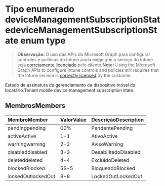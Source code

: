 # <a name="devicemanagementsubscriptionstate-enum-type"></a><span data-ttu-id="c21f0-101">Tipo enumerado deviceManagementSubscriptionState</span><span class="sxs-lookup"><span data-stu-id="c21f0-101">deviceManagementSubscriptionState enum type</span></span>

> <span data-ttu-id="c21f0-102">**Observação:** O uso das APIs do Microsoft Graph para configurar controles e políticas do Intune ainda exige que o serviço do Intune seja [corretamente licenciado](https://go.microsoft.com/fwlink/?linkid=839381) pelo cliente.</span><span class="sxs-lookup"><span data-stu-id="c21f0-102">**Note:** Using the Microsoft Graph APIs to configure Intune controls and policies still requires that the Intune service is [correctly licensed](https://go.microsoft.com/fwlink/?linkid=839381) by the customer.</span></span>

<span data-ttu-id="c21f0-103">Estado de assinatura de gerenciamento de dispositivo móvel do locatário.</span><span class="sxs-lookup"><span data-stu-id="c21f0-103">Tenant mobile device management subscription state.</span></span>
## <a name="members"></a><span data-ttu-id="c21f0-104">Membros</span><span class="sxs-lookup"><span data-stu-id="c21f0-104">Members</span></span>
|<span data-ttu-id="c21f0-105">Membro</span><span class="sxs-lookup"><span data-stu-id="c21f0-105">Member</span></span>|<span data-ttu-id="c21f0-106">Valor</span><span class="sxs-lookup"><span data-stu-id="c21f0-106">Value</span></span>|<span data-ttu-id="c21f0-107">Descrição</span><span class="sxs-lookup"><span data-stu-id="c21f0-107">Description</span></span>|
|:---|:---|:---|
|<span data-ttu-id="c21f0-108">pending</span><span class="sxs-lookup"><span data-stu-id="c21f0-108">pending</span></span>|<span data-ttu-id="c21f0-109">0</span><span class="sxs-lookup"><span data-stu-id="c21f0-109">0%</span></span>|<span data-ttu-id="c21f0-110">Pendente</span><span class="sxs-lookup"><span data-stu-id="c21f0-110">Pending</span></span>|
|<span data-ttu-id="c21f0-111">active</span><span class="sxs-lookup"><span data-stu-id="c21f0-111">Active</span></span>|<span data-ttu-id="c21f0-112">1</span><span class="sxs-lookup"><span data-stu-id="c21f0-112">-1</span></span>|<span data-ttu-id="c21f0-113">Ativo</span><span class="sxs-lookup"><span data-stu-id="c21f0-113">Active</span></span>|
|<span data-ttu-id="c21f0-114">warning</span><span class="sxs-lookup"><span data-stu-id="c21f0-114">warning</span></span>|<span data-ttu-id="c21f0-115">2</span><span class="sxs-lookup"><span data-stu-id="c21f0-115">-2</span></span>|<span data-ttu-id="c21f0-116">Aviso</span><span class="sxs-lookup"><span data-stu-id="c21f0-116">Warning</span></span>|
|<span data-ttu-id="c21f0-117">disabled</span><span class="sxs-lookup"><span data-stu-id="c21f0-117">disabled</span></span>|<span data-ttu-id="c21f0-118">3</span><span class="sxs-lookup"><span data-stu-id="c21f0-118">-3</span></span>|<span data-ttu-id="c21f0-119">Desabilitado</span><span class="sxs-lookup"><span data-stu-id="c21f0-119">Disabled</span></span>|
|<span data-ttu-id="c21f0-120">deleted</span><span class="sxs-lookup"><span data-stu-id="c21f0-120">deleted</span></span>|<span data-ttu-id="c21f0-121">4</span><span class="sxs-lookup"><span data-stu-id="c21f0-121">-4</span></span>|<span data-ttu-id="c21f0-122">Excluído</span><span class="sxs-lookup"><span data-stu-id="c21f0-122">Deleted</span></span>|
|<span data-ttu-id="c21f0-123">blocked</span><span class="sxs-lookup"><span data-stu-id="c21f0-123">Blocked</span></span>|<span data-ttu-id="c21f0-124">5</span><span class="sxs-lookup"><span data-stu-id="c21f0-124">$-5</span></span>|<span data-ttu-id="c21f0-125">Bloqueado</span><span class="sxs-lookup"><span data-stu-id="c21f0-125">Blocked</span></span>|
|<span data-ttu-id="c21f0-126">lockedOut</span><span class="sxs-lookup"><span data-stu-id="c21f0-126">lockedOut</span></span>|<span data-ttu-id="c21f0-127">8</span><span class="sxs-lookup"><span data-stu-id="c21f0-127">-8</span></span>|<span data-ttu-id="c21f0-128">LockedOut</span><span class="sxs-lookup"><span data-stu-id="c21f0-128">LockedOut</span></span>|








